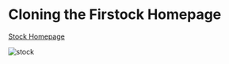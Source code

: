 # Cloning the Firstock Homepage

 [Stock Homepage](https://abhinavfu.github.io/react-stock/)

![stock](https://github.com/abhinavfu/react-stock/assets/86186785/fa917f20-950d-4d34-b7f0-cca04f566739)

